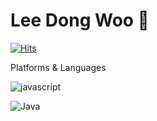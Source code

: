 # Lee Dong Woo 👋

[![Hits](https://hits.seeyoufarm.com/api/count/incr/badge.svg?url=https%3A%2F%2Fgithub.com%2Fldw9571&count_bg=%2379C83D&title_bg=%23555555&icon=&icon_color=%23E7E7E7&title=hits&edge_flat=false)](https://hits.seeyoufarm.com)

Platforms & Languages

![javascript](https://img.shields.io/badge/javascript-#F7DF1E.svg?&style=for-the-badge&logo=javascript&logoColor=white)

![Java](https://img.shields.io/badge/Java-007396.svg?&style=for-the-badge&logo=Java&logoColor=white)
